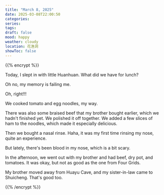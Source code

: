 ```yaml
---
title: "March 8, 2025"
date: 2025-03-08T22:00:50
categories:
series:
tags:
draft: false
mood: happy
weather: cloudy
location: 花渔洞
showToc: false
---
```


{{% encrypt %}}

Today, I slept in with little Huanhuan. What did we have for lunch?

Oh no, my memory is failing me.

Oh, right!!!

We cooked tomato and egg noodles, my way.

There was also some braised beef that my brother bought earlier, which we hadn't finished yet. We polished it off together. We added a few slices of ham to the noodles, which made it especially delicious.

Then we bought a nasal rinse. Haha, it was my first time rinsing my nose, quite an experience.

But lately, there's been blood in my nose, which is a bit scary.

In the afternoon, we went out with my brother and had beef, dry pot, and tomatoes. It was okay, but not as good as the one from Four Grids.

My brother moved away from Huayu Cave, and my sister-in-law came to Shuicheng. That's good too.

{{% /encrypt %}}
